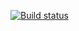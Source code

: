 [![Build status](https://ci.appveyor.com/api/projects/status/9dlfm6es742468jv?svg=true)](https://ci.appveyor.com/project/ElinaVetohina/homeworks4)